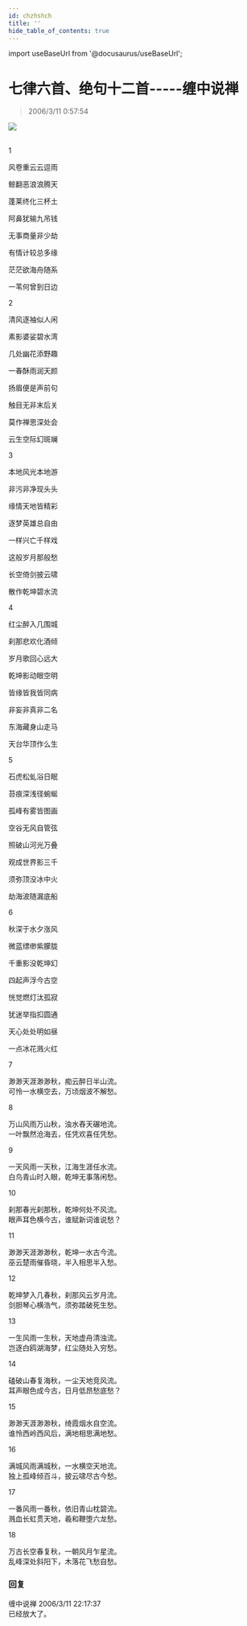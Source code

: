 ```yaml
---
id: chzhshch
title: ''
hide_table_of_contents: true
---
```


import useBaseUrl from '@docusaurus/useBaseUrl';

# 七律六首、绝句十二首-----缠中说禅

> 2006/3/11 0:57:54

<div style={{textAlign: 'center'}}>
<img src={useBaseUrl('https://gateway.ipfscdn.io/ipfs/QmXSnds2BF97yuZwYAMLwrpjQcuPcm22WGsFmBJfWFTEUM/poems/chzhshch/1.gif')} /><br/><br/>
</div>

<div style={{fontSize: 'x-large', fontWeight: 'normal', textAlign: 'center'}}>

1

风卷重云云逗雨

鲸翻恶浪浪腾天

蓬莱终化三杯土

阿鼻犹输九吊钱 

无事商量非少劫

有情计较总多缘

茫茫欲海舟随系

一苇何曾到日边

2

清风逐袖似人闲

素影婆娑碧水湾

几处幽花添野趣

一春酥雨润天颜

扬眉便是声前句

触目无非末后关

莫作禅思深处会

云生空际幻斑斓

3

本地风光本地游

非污非净现头头

缘情天地皆精彩

逐梦英雄总自由

一样兴亡千样戏

这般岁月那般愁

长空倚剑披云啸

散作乾坤碧水流

4

红尘醉入几围城

刹那悲欢化酒倾

岁月歌回心远大

乾坤影动眼空明

皆缘皆我皆同病

非妄非真非二名

东海藏身山走马

天台华顶作么生

5

石虎松虬浴日眠

苔痕深浅径蜿蜒

孤峰有雾皆图画

空谷无风自管弦

照破山河光万叠

观成世界影三千

须弥顶没冰中火

劫海波随漏底船

6

秋深于水夕涨风

微蓝缥缈紫朦胧

千重影没乾坤幻

四起声浮今古空

恍觉燃灯汰孤寂

犹迷举指扣圆通

天心处处明如昼

一点冰花溅火红
 
 
7
 
渺渺天涯渺渺秋，痴云醉日半山流。<br/>
可怜一水横空去，万顷烟波不解愁。
 
8
 
万山风雨万山秋，浊水舂天碾地流。<br/>
一叶飘然沧海去，任凭欢喜任凭愁。
 
9 

一天风雨一天秋，江海生涯任水流。<br/>
白鸟青山时入眼，乾坤无事落闲愁。
 
10

刹那春光刹那秋，乾坤何处不风流。<br/>
眼声耳色横今古，谁赋新词谁说愁？
 
11
 
渺渺天涯渺渺秋，乾坤一水古今流。<br/>
巫云楚雨催昏晓，半入相思半入愁。
 
12
 
乾坤梦入几春秋，刹那风云岁月流。<br/>
剑胆琴心横浩气，须弥踏破死生愁。
 
13

一生风雨一生秋，天地虚舟清浊流。<br/>
岂逐白鸥湖海梦，红尘随处入穷愁。
 
14

磕破山春复海秋，一尘天地竞风流。<br/>
耳声眼色成今古，日月低昂愁底愁？

15
 
渺渺天涯渺渺秋，绮霞烟水自空流。<br/>
谁怜西岭西风后，满地相思满地愁。
 
16
 
满城风雨满城秋，一水横空天地流。<br/>
独上孤峰倾百斗，披云啸尽古今愁。
 
17

一番风雨一番秋，依旧青山枕碧流。<br/>
溅血长虹贯天地，羲和鞭堕六龙愁。
 
18

万古长空春复秋，一朝风月乍星流。<br/>
乱峰深处斜阳下，木落花飞愁自愁。

</div>

### 回复

<div class='blog-comment'>
<span class='blog-comment-chan'>缠中说禅</span> 2006/3/11 22:17:37<br/>
已经放大了。
</div>